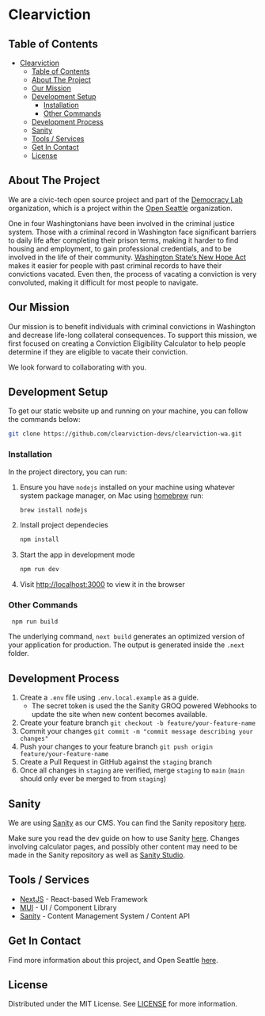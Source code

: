# Clearviction

## Table of Contents

- [Clearviction](#clearviction)
  - [Table of Contents](#table-of-contents)
  - [About The Project](#about-the-project)
  - [Our Mission](#our-mission)
  - [Development Setup](#development-setup)
    - [Installation](#installation)
    - [Other Commands](#other-commands)
  - [Development Process](#development-process)
  - [Sanity](#sanity)
  - [Tools / Services](#tools--services)
  - [Get In Contact](#get-in-contact)
  - [License](#license)

## About The Project

We are a civic-tech open source project and part of the [Democracy Lab](https://www.democracylab.org/projects/226) organization, which is a project within the [Open Seattle](https://openseattle.org/projects/) organization.

One in four Washingtonians have been involved in the criminal justice system. Those with a criminal record in Washington face significant barriers to daily life after completing their prison terms, making it harder to find housing and employment, to gain professional credentials, and to be involved in the life of their community. [Washington State’s New Hope Act](https://app.leg.wa.gov/billsummary?BillNumber=2890&Year=2017) makes it easier for people with past criminal records to have their convictions vacated. Even then, the process of vacating a conviction is very convoluted, making it difficult for most people to navigate.

## Our Mission

Our mission is to benefit individuals with criminal convictions in Washington and decrease life-long collateral consequences. To support this mission, we first focused on creating a Conviction Eligibility Calculator to help people determine if they are eligible to vacate their conviction.

We look forward to collaborating with you.

## Development Setup

To get our static website up and running on your machine, you can follow the commands below:

```bash
git clone https://github.com/clearviction-devs/clearviction-wa.git
```

### Installation

In the project directory, you can run:

1. Ensure you have `nodejs` installed on your machine using whatever system package manager, on Mac using [homebrew](https://brew.sh) run:

   ```bash
   brew install nodejs
   ```

1. Install project dependecies

   ```bash
   npm install
   ```

1. Start the app in development mode

   ```bash
   npm run dev
   ```

1. Visit [http://localhost:3000](http://localhost:3000) to view it in the browser

### Other Commands

```bash
 npm run build
```

The underlying command, `next build` generates an optimized version of your application for production. The output is generated inside the `.next` folder.

## Development Process

1. Create a `.env` file using `.env.local.example` as a guide.
   - The secret token is used the the Sanity GROQ powered Webhooks to update the site when new content becomes available.
2. Create your feature branch `git checkout -b feature/your-feature-name`
3. Commit your changes `git commit -m "commit message describing your changes"`
4. Push your changes to your feature branch `git push origin feature/your-feature-name`
5. Create a Pull Request in GitHub against the `staging` branch
6. Once all changes in `staging` are verified, merge `staging` to `main` (`main` should only ever be merged to from `staging`)

## Sanity

We are using [Sanity](https://www.sanity.io/) as our CMS. You can find the Sanity repository [here](https://github.com/clearviction-devs/clearviction-sanity).

Make sure you read the dev guide on how to use Sanity [here](https://github.com/clearviction-devs/clearviction-sanity#readme). Changes involving calculator pages, and possibly other content may need to be made in the Sanity repository as well as [Sanity Studio](https://clearviction.sanity.studio/desk).

## Tools / Services

- [NextJS](https://nextjs.org/) - React-based Web Framework
- [MUI](https://mui.com/) - UI / Component Library
- [Sanity](https://www.sanity.io/) - Content Management System / Content API

## Get In Contact

Find more information about this project, and Open Seattle [here](https://democracylab.org/index/?section=AboutProject&id=226).

## License

Distributed under the MIT License. See [LICENSE](./LICENSE) for more information.
